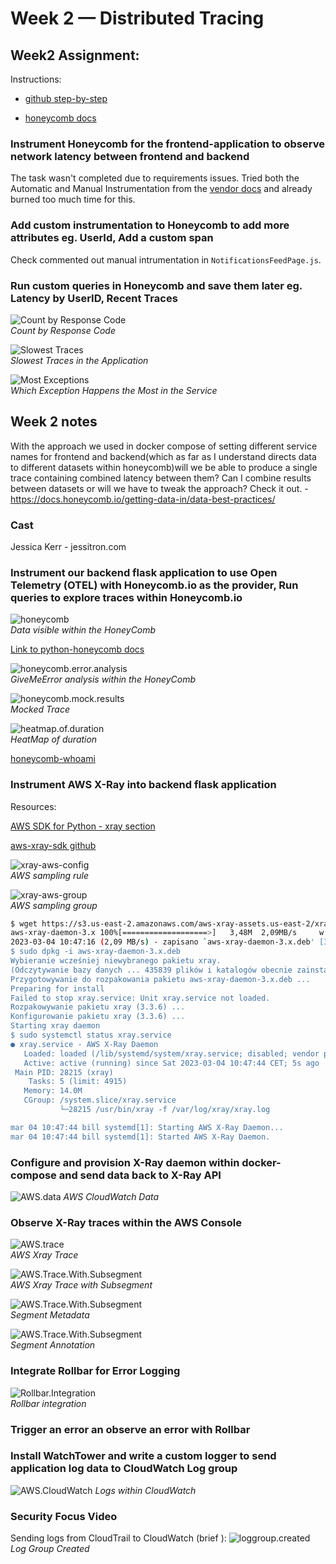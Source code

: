 # Week 2 — Distributed Tracing

## Week2 Assignment:

Instructions: 
   * [github step-by-step](https://github.com/omenking/aws-bootcamp-cruddur-2023/blob/week-2/journal/week2.md)

   * [honeycomb docs](https://docs.honeycomb.io/getting-data-in/data-best-practices/)


### Instrument Honeycomb for the frontend-application to observe network latency between frontend and backend

The task wasn't completed due to requirements issues. Tried both the Automatic and Manual Instrumentation from the [vendor docs](https://docs.honeycomb.io/getting-data-in/opentelemetry/node-distro/) and already burned too much time for this. 

### Add custom instrumentation to Honeycomb to add more attributes eg. UserId, Add a custom span

Check commented out manual intrumentation in `NotificationsFeedPage.js`. 

### Run custom queries in Honeycomb and save them later eg. Latency by UserID, Recent Traces

  ![Count by Response Code](./img/35.png)  
  *Count by Response Code*

  ![Slowest Traces](./img/36.png)  
  *Slowest Traces in the Application* 

  ![Most Exceptions](./img/37.png)  
  *Which Exception Happens the Most in the Service*

## Week 2 notes

With the approach we used in docker compose of setting different service names for frontend and backend(which as far as I understand directs data to  different datasets within honeycomb)will we be able to produce a single trace containing combined latency between them? Can I combine results between datasets or will we have to tweak the approach?
Check it out. - https://docs.honeycomb.io/getting-data-in/data-best-practices/



### Cast

Jessica Kerr - jessitron.com

### Instrument our backend flask application to use Open Telemetry (OTEL) with Honeycomb.io as the provider, Run queries to explore traces within Honeycomb.io

![honeycomb](./img/17.png)  
*Data visible within the HoneyComb*

[Link to python-honeycomb docs](https://docs.honeycomb.io/getting-data-in/opentelemetry/python/)

![honeycomb.error.analysis](./img/18.png)  
*GiveMeError analysis within the HoneyComb*

![honeycomb.mock.results](./img/19.png)  
*Mocked Trace*

![heatmap.of.duration](./img/20.png)  
*HeatMap of duration*

[honeycomb-whoami](https://honeycomb-whoami.glitch.com)

### Instrument AWS X-Ray into backend flask application

Resources:

[AWS SDK for Python - xray section](https://boto3.amazonaws.com/v1/documentation/api/latest/reference/services/xray.html)

[aws-xray-sdk github](https://github.com/aws/aws-xray-sdk-python)

![xray-aws-config](./img/21.png)  
*AWS sampling rule*

![xray-aws-group](./img/22.png)  
*AWS sampling group*

```bash
$ wget https://s3.us-east-2.amazonaws.com/aws-xray-assets.us-east-2/xray-daemon/aws-xray-daemon-3.x.deb
aws-xray-daemon-3.x 100%[===================>]   3,48M  2,09MB/s     w 1,7s    
2023-03-04 10:47:16 (2,09 MB/s) - zapisano `aws-xray-daemon-3.x.deb' [3653436/3653436]
$ sudo dpkg -i aws-xray-daemon-3.x.deb 
Wybieranie wcześniej niewybranego pakietu xray.
(Odczytywanie bazy danych ... 435839 plików i katalogów obecnie zainstalowanych.)
Przygotowywanie do rozpakowania pakietu aws-xray-daemon-3.x.deb ...
Preparing for install
Failed to stop xray.service: Unit xray.service not loaded.
Rozpakowywanie pakietu xray (3.3.6) ...
Konfigurowanie pakietu xray (3.3.6) ...
Starting xray daemon
$ sudo systemctl status xray.service 
● xray.service - AWS X-Ray Daemon
   Loaded: loaded (/lib/systemd/system/xray.service; disabled; vendor preset: en
   Active: active (running) since Sat 2023-03-04 10:47:44 CET; 5s ago
 Main PID: 28215 (xray)
    Tasks: 5 (limit: 4915)
   Memory: 14.0M
   CGroup: /system.slice/xray.service
           └─28215 /usr/bin/xray -f /var/log/xray/xray.log

mar 04 10:47:44 bill systemd[1]: Starting AWS X-Ray Daemon...
mar 04 10:47:44 bill systemd[1]: Started AWS X-Ray Daemon.
```

### Configure and provision X-Ray daemon within docker-compose and send data back to X-Ray API

![AWS.data](./img/23.png) 
*AWS CloudWatch Data*

### Observe X-Ray traces within the AWS Console

![AWS.trace](./img/24.png)  
*AWS Xray Trace*

![AWS.Trace.With.Subsegment](./img/26.png)  
*AWS Xray Trace with Subsegment*

![AWS.Trace.With.Subsegment](./img/27.png)  
*Segment Metadata*

![AWS.Trace.With.Subsegment](./img/28.png)  
*Segment Annotation*

### Integrate Rollbar for Error Logging

![Rollbar.Integration](./img/34.png)  
*Rollbar integration*

### Trigger an error an observe an error with Rollbar

### Install WatchTower and write a custom logger to send application log data to CloudWatch Log group

![AWS.CloudWatch](./img/29.png)
*Logs within CloudWatch*

### Security Focus Video 

Sending logs from CloudTrail to CloudWatch (brief ):
![loggroup.created](./img/25.png)  
*Log Group Created*



